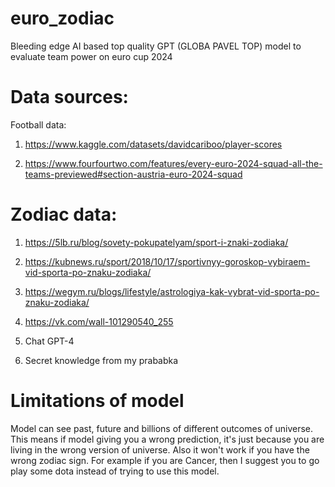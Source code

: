 # euro_zodiac
Bleeding edge AI based top quality GPT (GLOBA PAVEL TOP) model to evaluate team power on euro cup 2024


# Data sources:
Football data:
1) https://www.kaggle.com/datasets/davidcariboo/player-scores
   
2) https://www.fourfourtwo.com/features/every-euro-2024-squad-all-the-teams-previewed#section-austria-euro-2024-squad

# Zodiac data:
1) https://5lb.ru/blog/sovety-pokupatelyam/sport-i-znaki-zodiaka/

2) https://kubnews.ru/sport/2018/10/17/sportivnyy-goroskop-vybiraem-vid-sporta-po-znaku-zodiaka/

3) https://wegym.ru/blogs/lifestyle/astrologiya-kak-vybrat-vid-sporta-po-znaku-zodiaka/

4) https://vk.com/wall-101290540_255

5) Chat GPT-4
   
6) Secret knowledge from my prababka 

# Limitations of model 
Model can see past, future and billions of different outcomes of universe. This means if model giving you a wrong prediction, it's just because you are living in the wrong version of universe. Also it won't work if you have the wrong zodiac sign. For example if you are Cancer, then I suggest you to go play some dota instead of trying to use this model.
